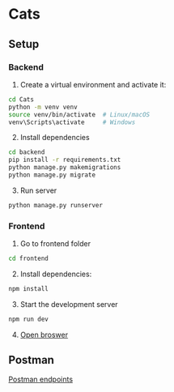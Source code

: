 # Cats
  
## Setup

### Backend

1. Create a virtual environment and activate it:

```bash
cd Cats
python -m venv venv
source venv/bin/activate  # Linux/macOS
venv\Scripts\activate     # Windows
```

2. Install dependencies 
```bash
cd backend
pip install -r requirements.txt
python manage.py makemigrations
python manage.py migrate
```

3. Run server
```bash
python manage.py runserver
```

### Frontend
1. Go to frontend folder
```bash
cd frontend
```

2. Install dependencies:
```bash
npm install
```

3. Start the development server
```bash
npm run dev
```

4. [Open broswer](http://localhost:3000) 

## Postman 

[Postman endpoints](./TestTask.postman_collection.json)